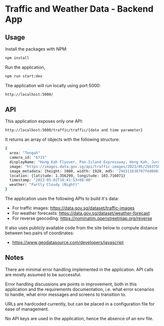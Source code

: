 # Traffic and Weather Data - Backend App

## Usage

Install the packages with NPM:

```sh
npm install
```

Run the application,

```sh
npm run start:dev
```

The application will run locally using port 5000:

```sh
http://localhost:5000/
```

## API

This application exposes only one API:

```sh
http://localhost:5000/traffic/traffic/{date and time parameter}
```

It returns an array of objects with the following structure:

```sh
{
  area: "Tengah"
  camera_id: "6715"
  displayName: "Hong Kah Flyover, Pan-Island Expressway, Hong Kah, Jurong West, Southwest, 640558, Singapore"
  image: "https://images.data.gov.sg/api/traffic-images/2023/05/2563758b-bee3-4b7b-9de5-2f2806a05cd8.jpg"
  image_metadata: {height: 1080, width: 1920, md5: '29d311b38797fed096395a0b29d7754e'}
  location: {latitude: 1.356299, longitude: 103.716071}
  timestamp: "2023-05-02T18:41:53+08:00"
  weather: "Partly Cloudy (Night)"
}
```

The application uses the following APIs to build it's data:

- For traffic images: https://data.gov.sg/dataset/traffic-images
- For weather forecasts: https://data.gov.sg/dataset/weather-forecast
- For reverse geocoding: https://nominatim.openstreetmap.org/reverse

It also uses publicly available code from the site below to compute distance between two pairs of coordinates:

- https://www.geodatasource.com/developers/javascript

## Notes

There are minimal error handling implemented in the application.
API calls are mostly assumed to be successful.

Error handling discussions are points in improvement, both in this application and the requirements documentation, i.e. what error scenarios to handle, what error messages and screens to transition to.

URLs are hardcoded currently, but can be placed in a configuration file for ease of management.

No API keys are used in the application, hence the absence of an env file.
